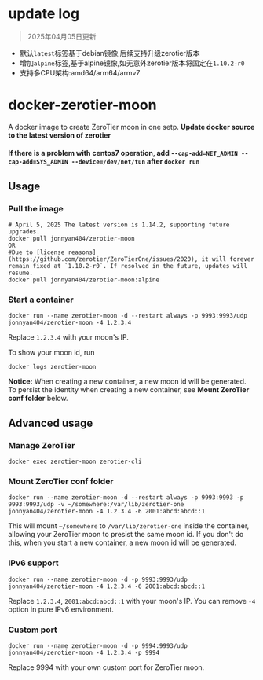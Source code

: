 # update log

> 2025年04月05日更新
- 默认`latest`标签基于debian镜像,后续支持升级zerotier版本
- 增加`alpine`标签,基于alpine镜像,如无意外zerotier版本将固定在`1.10.2-r0`
- 支持多CPU架构:amd64/arm64/armv7

# docker-zerotier-moon
A docker image to create ZeroTier moon in one setp.
**Update docker source to the latest version of zerotier**

#### If there is a problem with centos7 operation, add `--cap-add=NET_ADMIN --cap-add=SYS_ADMIN --device=/dev/net/tun` after `docker run`
## Usage

### Pull the image

```
# April 5, 2025 The latest version is 1.14.2, supporting future upgrades.
docker pull jonnyan404/zerotier-moon
OR
#Due to [license reasons](https://github.com/zerotier/ZeroTierOne/issues/2020), it will forever remain fixed at `1.10.2-r0`. If resolved in the future, updates will resume.
docker pull jonnyan404/zerotier-moon:alpine
```

### Start a container

```
docker run --name zerotier-moon -d --restart always -p 9993:9993/udp jonnyan404/zerotier-moon -4 1.2.3.4
```
 
Replace `1.2.3.4` with your moon's IP.

To show your moon id, run

```
docker logs zerotier-moon
```

**Notice:**
When creating a new container, a new moon id will be generated. To persist the identity when creating a new container, see **Mount ZeroTier conf folder** below.

## Advanced usage

### Manage ZeroTier

```
docker exec zerotier-moon zerotier-cli
```

### Mount ZeroTier conf folder

```
docker run --name zerotier-moon -d --restart always -p 9993:9993 -p 9993:9993/udp -v ~/somewhere:/var/lib/zerotier-one jonnyan404/zerotier-moon -4 1.2.3.4 -6 2001:abcd:abcd::1
```

This will mount `~/somewhere` to `/var/lib/zerotier-one` inside the container, allowing your ZeroTier moon to presist the same moon id.  If you don't do this, when you start a new container, a new moon id will be generated.

### IPv6 support

```
docker run --name zerotier-moon -d -p 9993:9993/udp jonnyan404/zerotier-moon -4 1.2.3.4 -6 2001:abcd:abcd::1
```

Replace `1.2.3.4`, `2001:abcd:abcd::1` with your moon's IP. You can remove `-4` option in pure IPv6 environment.

### Custom port

```
docker run --name zerotier-moon -d -p 9994:9993/udp jonnyan404/zerotier-moon -4 1.2.3.4 -p 9994
```

Replace 9994 with your own custom port for ZeroTier moon.
